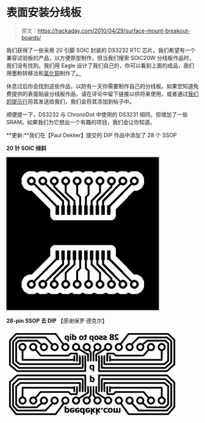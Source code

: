 # 表面安装分线板

> 原文：<https://hackaday.com/2010/04/29/surface-mount-breakout-boards/>

我们获得了一些采用 20 引脚 SOIC 封装的 DS3232 RTC 芯片。我们希望有一个兼容试验板的产品，以方便原型制作，但当我们搜索 SOIC20W 分线板作品时，我们没有找到。我们用 Eagle 设计了我们自己的，你可以看到上面的成品，我们用墨粉转移法和[氯化铜](http://hackaday.com/2009/01/26/ferric-chloride-etching-chemistry/)制作了[。](http://hackaday.com/2009/11/09/diy-circuit-etching-video-tutorial/)

休息过后你会找到这些作品，以防有一天你需要制作自己的分线板。如果您知道免费提供的表面贴装分线板作品，请在评论中留下链接以供将来使用，或者通过[我们的提示行](http://hackaday.com/contact-hack-a-day/)将其发送给我们，我们会将其添加到帖子中。

顺便提一下，DS3232 与 ChronoDot 中使用的 DS3231 相同，但增加了一些 SRAM。如果我们为它想出一个有趣的项目，我们会让你知道。

**更新:**我们在【Paul Dekker】提交的 DIP 作品中添加了 28 个 SSOP

**20 针 SOIC 倾斜**

![](img/b4997f951abe301c5f086a3fda1c2bd2.png "so20w-breakout")

**28-pin SSOP 去 DIP** 【感谢保罗·德克尔】

[![](img/df43f5fa5a42c5f9182fcf80bca78373.png "28-ssop-dip-etch")](http://hackaday.com/wp-content/uploads/2010/04/28-ssop-dip-etch.png)